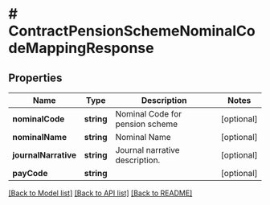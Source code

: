 # # ContractPensionSchemeNominalCodeMappingResponse

## Properties

Name | Type | Description | Notes
------------ | ------------- | ------------- | -------------
**nominalCode** | **string** | Nominal Code for pension scheme | [optional]
**nominalName** | **string** | Nominal Name | [optional]
**journalNarrative** | **string** | Journal narrative description. | [optional]
**payCode** | **string** |  | [optional]

[[Back to Model list]](../../README.md#models) [[Back to API list]](../../README.md#endpoints) [[Back to README]](../../README.md)
